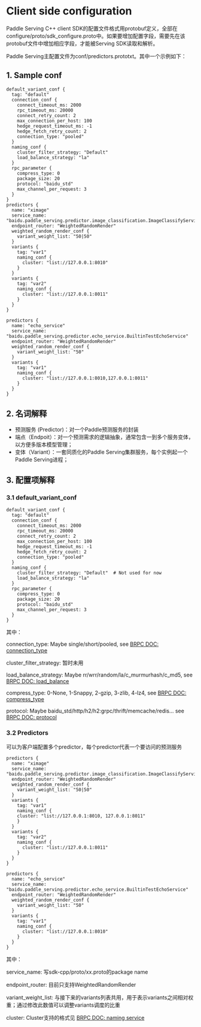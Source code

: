 # Client side configuration

Paddle Serving C++ client SDK的配置文件格式用protobuf定义，全部在configure/proto/sdk_configure.proto中。如果要增加配置字段，需要先在该protobuf文件中增加相应字段，才能被Serving SDK读取和解析。

Paddle Serving主配置文件为conf/predictors.prototxt。其中一个示例如下：

## 1. Sample conf

```shell
default_variant_conf {
  tag: "default"
  connection_conf {
    connect_timeout_ms: 2000
    rpc_timeout_ms: 20000
    connect_retry_count: 2
    max_connection_per_host: 100
    hedge_request_timeout_ms: -1
    hedge_fetch_retry_count: 2
    connection_type: "pooled"
  }
  naming_conf {
    cluster_filter_strategy: "Default"
    load_balance_strategy: "la"
  }
  rpc_parameter {
    compress_type: 0
    package_size: 20
    protocol: "baidu_std"
    max_channel_per_request: 3
  }
}
predictors {
  name: "ximage"
  service_name: "baidu.paddle_serving.predictor.image_classification.ImageClassifyService"
  endpoint_router: "WeightedRandomRender"
  weighted_random_render_conf {
    variant_weight_list: "50|50"
  }
  variants {
    tag: "var1"
    naming_conf {
      cluster: "list://127.0.0.1:8010"
    }
  }
  variants {
    tag: "var2"
    naming_conf {
      cluster: "list://127.0.0.1:8011"
    }
  }
}

predictors {
  name: "echo_service"
  service_name: "baidu.paddle_serving.predictor.echo_service.BuiltinTestEchoService"
  endpoint_router: "WeightedRandomRender"
  weighted_random_render_conf {
    variant_weight_list: "50"
  }
  variants {
    tag: "var1"
    naming_conf {
      cluster: "list://127.0.0.1:8010,127.0.0.1:8011"
    }
  }
}

```

## 2. 名词解释
- 预测服务 (Predictor)：对一个Paddle预测服务的封装
- 端点（Endpoit）：对一个预测需求的逻辑抽象，通常包含一到多个服务变体，以方便多版本模型管理；
- 变体（Variant）：一套同质化的Paddle Serving集群服务，每个实例起一个Paddle Serving进程；

## 3. 配置项解释

### 3.1 default_variant_conf

```shell
default_variant_conf {
  tag: "default"
  connection_conf {
    connect_timeout_ms: 2000
    rpc_timeout_ms: 20000
    connect_retry_count: 2
    max_connection_per_host: 100
    hedge_request_timeout_ms: -1
    hedge_fetch_retry_count: 2
    connection_type: "pooled"
  }
  naming_conf {
    cluster_filter_strategy: "Default"  # Not used for now
    load_balance_strategy: "la"
  }
  rpc_parameter {
    compress_type: 0 
    package_size: 20
    protocol: "baidu_std"
    max_channel_per_request: 3
  }
}
```
其中：

connection_type: Maybe single/short/pooled, see [BRPC DOC: connection_type](https://github.com/apache/incubator-brpc/blob/master/docs/cn/client.md#%E8%BF%9E%E6%8E%A5%E6%96%B9%E5%BC%8F)

cluster_filter_strategy: 暂时未用

load_balance_strategy: Maybe rr/wrr/random/la/c_murmurhash/c_md5, see [BRPC DOC: load_balance](https://github.com/apache/incubator-brpc/blob/master/docs/cn/client.md#%E8%B4%9F%E8%BD%BD%E5%9D%87%E8%A1%A1)

compress_type: 0-None, 1-Snappy, 2-gzip, 3-zlib, 4-lz4, see [BRPC DOC: compress_type](https://github.com/apache/incubator-brpc/blob/master/docs/cn/client.md#%E5%8E%8B%E7%BC%A9)

protocol: Maybe baidu_std/http/h2/h2:grpc/thrift/memcache/redis... see [BRPC DOC: protocol](https://github.com/apache/incubator-brpc/blob/master/docs/cn/client.md#%E5%8D%8F%E8%AE%AE) 

### 3.2 Predictors

可以为客户端配置多个predictor，每个predictor代表一个要访问的预测服务

```shell
predictors {
  name: "ximage"
  service_name: "baidu.paddle_serving.predictor.image_classification.ImageClassifyService"
  endpoint_router: "WeightedRandomRender"
  weighted_random_render_conf {
    variant_weight_list: "50|50"
  }
  variants {
    tag: "var1"
    naming_conf {
    cluster: "list://127.0.0.1:8010, 127.0.0.1:8011"
    }
  }
  variants {
    tag: "var2"
    naming_conf {
      cluster: "list://127.0.0.1:8011"
    }
  }
}

predictors {
  name: "echo_service"
  service_name: "baidu.paddle_serving.predictor.echo_service.BuiltinTestEchoService"
  endpoint_router: "WeightedRandomRender"
  weighted_random_render_conf {
    variant_weight_list: "50"
  }
  variants {
    tag: "var1"
    naming_conf {
      cluster: "list://127.0.0.1:8010"
    }
  }
}
```
其中：

service_name: 写sdk-cpp/proto/xx.proto的package name

endpoint_router: 目前只支持WeightedRandomRender

variant_weight_list: 与接下来的variants列表共用，用于表示variants之间相对权重；通过修改此数值可以调整variants调度的比重

cluster: Cluster支持的格式见 [BRPC DOC: naming service](https://github.com/apache/incubator-brpc/blob/master/docs/cn/client.md#%E5%91%BD%E5%90%8D%E6%9C%8D%E5%8A%A1)
